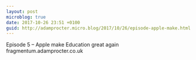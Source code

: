```yaml
---
layout: post
microblog: true
date: 2017-10-26 23:51 +0100
guid: http://adamprocter.micro.blog/2017/10/26/episode-apple-make.html
---
```

Episode 5 – Apple make Education great again fragmentum.adamprocter.co.uk
